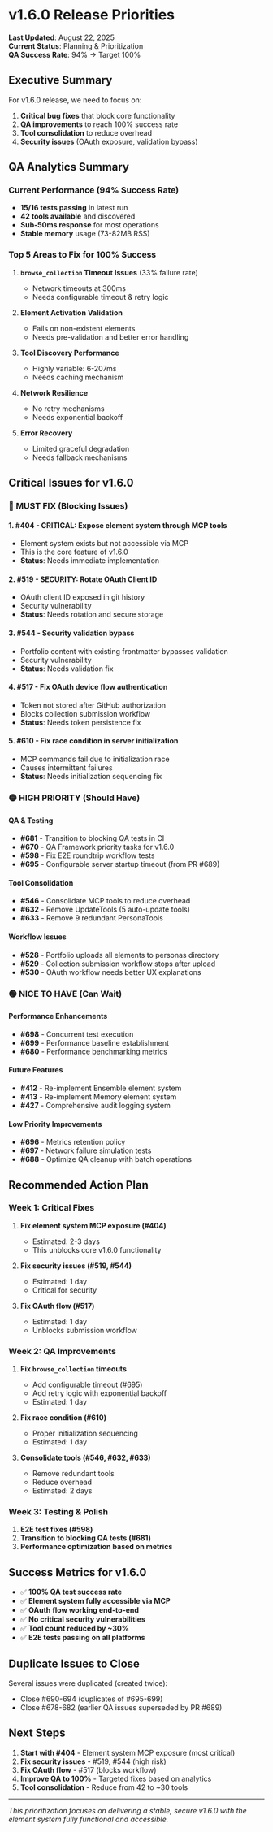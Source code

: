 # v1.6.0 Release Priorities

**Last Updated**: August 22, 2025  
**Current Status**: Planning & Prioritization  
**QA Success Rate**: 94% → Target 100%

## Executive Summary

For v1.6.0 release, we need to focus on:
1. **Critical bug fixes** that block core functionality
2. **QA improvements** to reach 100% success rate
3. **Tool consolidation** to reduce overhead
4. **Security issues** (OAuth exposure, validation bypass)

## QA Analytics Summary

### Current Performance (94% Success Rate)
- **15/16 tests passing** in latest run
- **42 tools available** and discovered
- **Sub-50ms response** for most operations
- **Stable memory** usage (73-82MB RSS)

### Top 5 Areas to Fix for 100% Success

1. **`browse_collection` Timeout Issues** (33% failure rate)
   - Network timeouts at 300ms
   - Needs configurable timeout & retry logic
   
2. **Element Activation Validation**
   - Fails on non-existent elements
   - Needs pre-validation and better error handling
   
3. **Tool Discovery Performance**
   - Highly variable: 6-207ms
   - Needs caching mechanism
   
4. **Network Resilience**
   - No retry mechanisms
   - Needs exponential backoff
   
5. **Error Recovery**
   - Limited graceful degradation
   - Needs fallback mechanisms

## Critical Issues for v1.6.0

### 🔴 MUST FIX (Blocking Issues)

#### 1. **#404 - CRITICAL: Expose element system through MCP tools**
- Element system exists but not accessible via MCP
- This is the core feature of v1.6.0
- **Status**: Needs immediate implementation

#### 2. **#519 - SECURITY: Rotate OAuth Client ID**
- OAuth client ID exposed in git history
- Security vulnerability
- **Status**: Needs rotation and secure storage

#### 3. **#544 - Security validation bypass**
- Portfolio content with existing frontmatter bypasses validation
- Security vulnerability
- **Status**: Needs validation fix

#### 4. **#517 - Fix OAuth device flow authentication**
- Token not stored after GitHub authorization
- Blocks collection submission workflow
- **Status**: Needs token persistence fix

#### 5. **#610 - Fix race condition in server initialization**
- MCP commands fail due to initialization race
- Causes intermittent failures
- **Status**: Needs initialization sequencing fix

### 🟡 HIGH PRIORITY (Should Have)

#### QA & Testing
- **#681** - Transition to blocking QA tests in CI
- **#670** - QA Framework priority tasks for v1.6.0
- **#598** - Fix E2E roundtrip workflow tests
- **#695** - Configurable server startup timeout (from PR #689)

#### Tool Consolidation
- **#546** - Consolidate MCP tools to reduce overhead
- **#632** - Remove UpdateTools (5 auto-update tools)
- **#633** - Remove 9 redundant PersonaTools

#### Workflow Issues
- **#528** - Portfolio uploads all elements to personas directory
- **#529** - Collection submission workflow stops after upload
- **#530** - OAuth workflow needs better UX explanations

### 🟢 NICE TO HAVE (Can Wait)

#### Performance Enhancements
- **#698** - Concurrent test execution
- **#699** - Performance baseline establishment
- **#680** - Performance benchmarking metrics

#### Future Features
- **#412** - Re-implement Ensemble element system
- **#413** - Re-implement Memory element system
- **#427** - Comprehensive audit logging system

#### Low Priority Improvements
- **#696** - Metrics retention policy
- **#697** - Network failure simulation tests
- **#688** - Optimize QA cleanup with batch operations

## Recommended Action Plan

### Week 1: Critical Fixes
1. **Fix element system MCP exposure (#404)**
   - Estimated: 2-3 days
   - This unblocks core v1.6.0 functionality

2. **Fix security issues (#519, #544)**
   - Estimated: 1 day
   - Critical for security

3. **Fix OAuth flow (#517)**
   - Estimated: 1 day
   - Unblocks submission workflow

### Week 2: QA Improvements
1. **Fix `browse_collection` timeouts**
   - Add configurable timeout (#695)
   - Add retry logic with exponential backoff
   - Estimated: 1 day

2. **Fix race condition (#610)**
   - Proper initialization sequencing
   - Estimated: 1 day

3. **Consolidate tools (#546, #632, #633)**
   - Remove redundant tools
   - Reduce overhead
   - Estimated: 2 days

### Week 3: Testing & Polish
1. **E2E test fixes (#598)**
2. **Transition to blocking QA tests (#681)**
3. **Performance optimization based on metrics**

## Success Metrics for v1.6.0

- ✅ **100% QA test success rate**
- ✅ **Element system fully accessible via MCP**
- ✅ **OAuth flow working end-to-end**
- ✅ **No critical security vulnerabilities**
- ✅ **Tool count reduced by ~30%**
- ✅ **E2E tests passing on all platforms**

## Duplicate Issues to Close

Several issues were duplicated (created twice):
- Close #690-694 (duplicates of #695-699)
- Close #678-682 (earlier QA issues superseded by PR #689)

## Next Steps

1. **Start with #404** - Element system MCP exposure (most critical)
2. **Fix security issues** - #519, #544 (high risk)
3. **Fix OAuth flow** - #517 (blocks workflow)
4. **Improve QA to 100%** - Targeted fixes based on analytics
5. **Tool consolidation** - Reduce from 42 to ~30 tools

---

*This prioritization focuses on delivering a stable, secure v1.6.0 with the element system fully functional and accessible.*